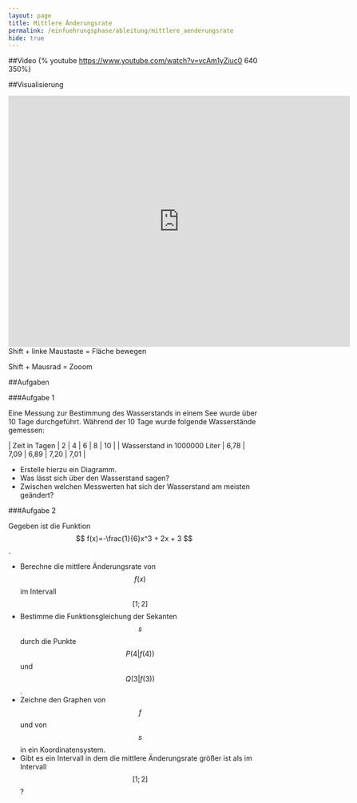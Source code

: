 ```yaml
---
layout: page
title: Mittlere Änderungsrate
permalink: /einfuehrungsphase/ableitung/mittlere_aenderungsrate
hide: true
---
```

##Video
{% youtube https://www.youtube.com/watch?v=vcAm1yZiuc0 640 350%}

##Visualisierung

<iframe scrolling="no" src="https://tube.geogebra.org/material/iframe/id/893397/width/684/height/503/border/888888/rc/false/ai/false/sdz/true/smb/false/stb/false/stbh/true/ld/false/sri/true/at/auto" width="684px" height="503px" style="border:0px;"> </iframe>
Shift + linke Maustaste = Fläche bewegen

Shift + Mausrad = Zooom

##Aufgaben

###Aufgabe 1

Eine Messung zur Bestimmung des Wasserstands in einem See wurde über 10 Tage durchgeführt.
Während der 10 Tage wurde folgende Wasserstände gemessen:

| Zeit in Tagen | 2 | 4 | 6 | 8 | 10 |
| Wasserstand in 1000000 Liter | 6,78 | 7,09 | 6,89 | 7,20 | 7,01 |

* Erstelle hierzu ein Diagramm.
* Was lässt sich über den Wasserstand sagen?
* Zwischen welchen Messwerten hat sich der Wasserstand am meisten geändert?

###Aufgabe 2

Gegeben ist die Funktion $$ f(x)=-\frac{1}{6}x^3 + 2x + 3 $$.

* Berechne die mittlere Änderungsrate von $$ f(x) $$ im Intervall $$ [1;2] $$
* Bestimme die Funktionsgleichung der Sekanten $$s$$ durch die Punkte $$P(4 \vert f(4))$$ und $$Q(3 \vert f(3))$$.
* Zeichne den Graphen von $$f$$ und von $$s$$ in ein Koordinatensystem.
* Gibt es ein Intervall in dem die mittlere Änderungsrate größer ist als im Intervall $$[1;2]$$?
